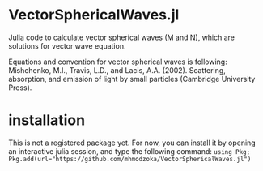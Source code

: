 # VectorSphericalWaves.jl
Julia code to calculate vector spherical waves (M and N), which are solutions for vector wave equation.

Equations and convention for vector spherical waves is following:
Mishchenko, M.I., Travis, L.D., and Lacis, A.A. (2002). Scattering, absorption, and emission of light by small particles (Cambridge University Press).

# installation
This is not a registered package yet.
For now, you can install it by opening an interactive julia session, and type the following command:
`using Pkg; Pkg.add(url="https://github.com/mhmodzoka/VectorSphericalWaves.jl")`
